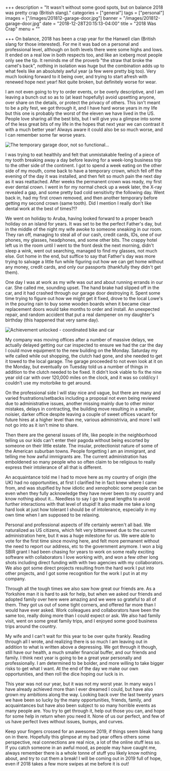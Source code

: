 +++
description = "It wasn't without some good spots, but on balance 2018 was pretty crap (British slang)."
categories = ["general"]
tags = ["personal"]
images = ["/images/201812-garage-door.jpg"]
banner = "/images/201812-garage-door.jpg"
date = "2018-12-28T20:15:13-04:00"
title = "2018 Was Crap"
menu = ""

+++
On balance, 2018 has been a crap year for the Hanwell clan (British slang for those interested). For me it was bad on a personal and professional level, although on both levels there were some highs and lows. It ended on a real low in both respects too, and like an iceberg most people only see the tip. It reminds me of the proverb "the straw that broke the camel's back", nothing in isolation was huge but the combination adds up to what feels like an absolutely awful year (a few were pretty big too). Very much looking forward to it being over, and trying to start afresh with renewed hope next year! Not quite broken, but definitely worse for wear.

<!--more-->

I am not even going to try to order events, or be overly descriptive, and I am leaving a bunch out so as to (at least hopefully) avoid upsetting anyone, over share on the details, or protect the privacy of others. This isn't meant to be a pity fest, we got through it, and I have hard worse years in my life but this one is probably the worst of the eleven we have lived in the US. People love sharing all the best bits, but I will give you a glimpse into some of the less great bits of my life in the hopes that next year we can contrast it with a much better year! Always aware it could also be so much worse, and I can remember some far worse years.

![The temporary garage door, not so functional...](/images/201812-garage-door.jpg)

I was trying to eat healthily and felt that unmistakable feeling of a piece of my tooth breaking away a day before leaving for a week-long business trip to the other side of the continent. I got to spend a week eating on the other side of my mouth, come back to have a temporary crown, which fell off the evening of the day it was installed, and then felt so much pain the next day as it was reattached. After weeks the permanent crown was ready, my first ever dental crown. I went in for my normal check up a week later, the X-ray revealed a gap, and some pretty bad cold sensitivity the following day. Went back in, had my first crown removed, and then another temporary before getting my second crown (same tooth). Did I mention I really don't like dental work at the best of times?!?

We went on holiday to Aruba, having looked forward to a proper beach holiday on an island for years. It was set to be the perfect Father's day, but in the middle of the night my wife awoke to someone sneaking in our room. They ran off, managing to steal all of our cash, credit cards, IDs, one of our phones, my glasses, headphones, and some other bits. The crappy hotel left us in the room until I went to the front desk the next morning, didn't sleep a wink, went out searching, managed to find my glasses, not much else. Got home in the end, but suffice to say that Father's day was more trying to salvage a little fun while figuring out how we can get home without any money, credit cards, and only our passports (thankfully they didn't get them).

One day I was at work as my wife was out and about running errands in our car. She called me, sounding upset. The hand brake had slipped off in the car, and it had crashed through our garage door destroying it. Spent some time trying to figure out how we might get it fixed, drove to the local Lowe's in the pouring rain to buy some wooden boards when it became clear replacement doors would take months to order and install. An unexpected repair, and random accident that put a real dampener on my daughter's birthday (this happened that very same day).

![Achievement unlocked - coordinated bike and car](/images/201812-bike-car.jpg)

My company was moving offices after a number of massive delays, we actually delayed getting our car inspected to ensure we had the car the day I could move equipment to the new building on the Monday. Saturday my wife called while out shopping, the clutch had gone, and she needed to get it towed to the local garage. The garage proceeded to not even look at it on the Monday, but eventually on Tuesday told us a number of things in addition to the clutch needed to be fixed. It didn't look viable to fix the nine year old car with over 120,000 miles on the clock, and it was so cold/icy I couldn't use my motorbike to get around.

On the professional side I will stay nice and vague, but there are many and varied frustrations/setbacks including a proposal not even being reviewed due to administrative issues, another missing mainly due to other minor mistakes, delays in contracting, the building move resulting in a smaller, noisier, darker office despite leaving a couple of sweet offices vacant for future hires at a higher level than me, various administrivia, and more I will not go into as it isn't mine to share.

Then there are the general issues of life, like people in the neighborhood telling us our kids can't enter their pagoda without being escorted by someone on their little estate. The insular, protectionist nature of some of the American suburban towns. People forgetting I am an immigrant, and telling me how awful immigrants are. The current administration has emboldened so many people who so often claim to be religious to really express their intolerance of all that is different.

An acquaintance told me I had to move here as my country of origin (the UK) had no opportunities, at first I clarified he in fact knew where I came from, and was stupified by how idiotic and xenophobic some people can be even when they fully acknowledge they have never been to my country and know nothing about it... Needless to say I go to great lengths to avoid further interactions with that level of stupid! It also made me take a long hard look at just how tolerant I should be of intolerance, especially in my own time when I am supposed to be relaxing.

Personal and professional aspects of life certainly weren't all bad. We naturalized as US citizens, which felt very bittersweet due to the current administration here, but it was a huge milestone for us. We were able to vote for the first time since moving here, and felt more permanent without the need to report our address, etc to the government anymore. I won a big SBIR grant I had been chasing for years to work on some really exciting software with collaborators I love working with, and won a few other long shots including direct funding with with two agencies with my collaborators. We also got some direct projects resulting from the hard work I put into other projects, and I got some recognition for the work I put in at my company.

Through all the tough times we also saw how great our friends are. As a Yorkshire man it is hard to ask for help, but when we asked our friends and adopted family over here were amazing and we were so grateful to all of them. They got us out of some tight corners, and offered far more than I would have ever asked. Work colleagues and collaborators have been the same too, really doing more than I could expect or ask. We also had family visit, went on some great family trips, and I enjoyed some good business trips around the country.

My wife and I can't wait for this year to be over quite frankly. Reading through all I wrote, and realizing there is so much I am leaving out in addition to what is written above a depressing. We got through it though, still have our health, a much smaller financial buffer, and our friends and family. I think next year is going to be a great year personally and professionally. I am determined to be bolder, and more willing to take bigger risks to get what I want. At the end of the day we make our own opportunities, and then roll the dice hoping our luck is in.

This year was not our year, but it was not my worst year. In many ways I have already achieved more than I ever dreamed I could, but have also grown my ambitions along the way. Looking back over the last twenty years we have been so lucky by the many opportunities, friends, family, and acquaintances but have also been subject to so many horrible events as many people are. You try to get through it, help out those you can, and hope for some help in return when you need it. None of us our perfect, and few of us have perfect lives without issues, bumps, and curves.

Keep your fingers crossed for an awesome 2019, if things seem bleak hang on in there. Hopefully this glimpse at my bad year offers others some perspective, real connections are real nice, a lot of the online stuff less so. If you catch someone in an awful mood, as people may have caught me, always remember there is a whole tonne of stuff you likely know nothing about, and try to cut them a break! I will be coming out in 2019 full of hope, even if 2018 takes a few more swipes at me before it is out!
